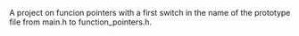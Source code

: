 A project on funcion pointers with a first switch in the name of the prototype file from main.h to function_pointers.h.

